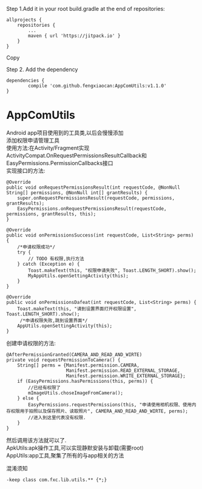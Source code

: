 

Step 1.Add it in your root build.gradle at the end of repositories:

	allprojects {
		repositories {
			...
			maven { url 'https://jitpack.io' }
		}
	}
Copy

Step 2. Add the dependency

	dependencies {
	        compile 'com.github.fengxiaocan:AppComUtils:v1.1.0'
	}



# AppComUtils
Android app项目使用到的工具类,以后会慢慢添加<br/>
添加权限申请管理工具<br/>
使用方法:在Activity/Fragment实现ActivityCompat.OnRequestPermissionsResultCallback和EasyPermissions.PermissionCallbacks接口<br/>
实现接口的方法:<br/>

    @Override
    public void onRequestPermissionsResult(int requestCode, @NonNull String[] permissions, @NonNull int[] grantResults) {
        super.onRequestPermissionsResult(requestCode, permissions, grantResults);
        EasyPermissions.onRequestPermissionsResult(requestCode, permissions, grantResults, this);
    }

    @Override
    public void onPermissionsSuccess(int requestCode, List<String> perms) {
        /*申请权限成功*/
        try {
            // TODO 有权限,执行方法
        } catch (Exception e) {
            Toast.makeText(this, "权限申请失败", Toast.LENGTH_SHORT).show();
            MyAppUtils.openSettingActivity(this);
        }
    }

    @Override
    public void onPermissionsDafeat(int requestCode, List<String> perms) {
        Toast.makeText(this, "请到设置界面打开权限设置", Toast.LENGTH_SHORT).show();
         /*申请权限失败,跳到设置界面*/
        AppUtils.openSettingActivity(this);
    }


创建申请权限的方法:<br/>

    @AfterPermissionGranted(CAMERA_AND_READ_AND_WIRTE)
    private void requestPermissionToCamera() {
        String[] perms = {Manifest.permission.CAMERA,
                          Manifest.permission.READ_EXTERNAL_STORAGE,
                          Manifest.permission.WRITE_EXTERNAL_STORAGE};
        if (EasyPermissions.hasPermissions(this, perms)) {
            //已经有权限了
            mImageUtils.choseImageFromCamera();
        } else {
            EasyPermissions.requestPermissions(this, "申请使用相机权限、使用内存权限用于拍照以及保存照片、读取照片", CAMERA_AND_READ_AND_WIRTE, perms);
            //进入到这里代表没有权限.
        }
    }

然后调用该方法就可以了.<br/>
ApkUtils:apk操作工具,可以实现静默安装与卸载(需要root)<br/>
AppUtils:app工具,聚集了所有的与app相关的方法<br/>

混淆须知

    -keep class com.fxc.lib.utils.** {*;}